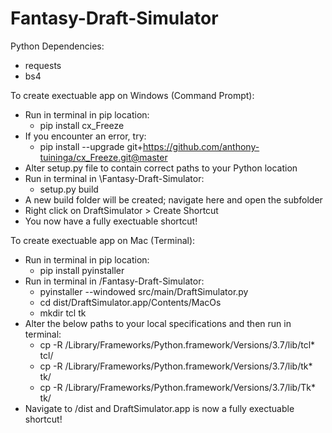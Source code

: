 # Fantasy-Draft-Simulator

Python Dependencies:
* requests
* bs4

To create exectuable app on Windows (Command Prompt):
* Run in terminal in pip location:
	* pip install cx_Freeze
* If you encounter an error, try:
	* pip install --upgrade git+https://github.com/anthony-tuininga/cx_Freeze.git@master
* Alter setup.py file to contain correct paths to your Python location
* Run in terminal in \Fantasy-Draft-Simulator:
	* setup.py build
* A new build folder will be created; navigate here and open the subfolder
* Right click on DraftSimulator > Create Shortcut
* You now have a fully exectuable shortcut!

To create exectuable app on Mac (Terminal):
* Run in terminal in pip location:
    * pip install pyinstaller
* Run in terminal in /Fantasy-Draft-Simulator:
	* pyinstaller --windowed src/main/DraftSimulator.py
	* cd dist/DraftSimulator.app/Contents/MacOs
	* mkdir tcl tk
* Alter the below paths to your local specifications and then run in terminal:
	* cp -R /Library/Frameworks/Python.framework/Versions/3.7/lib/tcl* tcl/
	* cp -R /Library/Frameworks/Python.framework/Versions/3.7/lib/tk* tk/
	* cp -R /Library/Frameworks/Python.framework/Versions/3.7/lib/Tk* tk/
* Navigate to /dist and DraftSimulator.app is now a fully exectuable shortcut! 